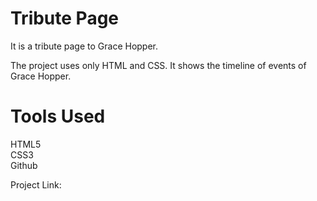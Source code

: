 # Tribute Page


It is a tribute page to Grace Hopper. 

The project uses only HTML and CSS. It shows the timeline of events of Grace Hopper.

# Tools Used
HTML5 <br/>
CSS3 <br/>
Github <br/>

Project Link:
